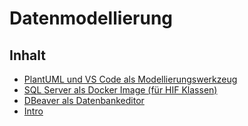 # Datenmodellierung

## Inhalt

- [PlantUML und VS Code als Modellierungswerkzeug](plantuml.md)
- [SQL Server als Docker Image (für HIF Klassen)](SqlServer/README.md)
- [DBeaver als Datenbankeditor](Dbeaver/README.md)
- [Intro](10_Intro.md)


